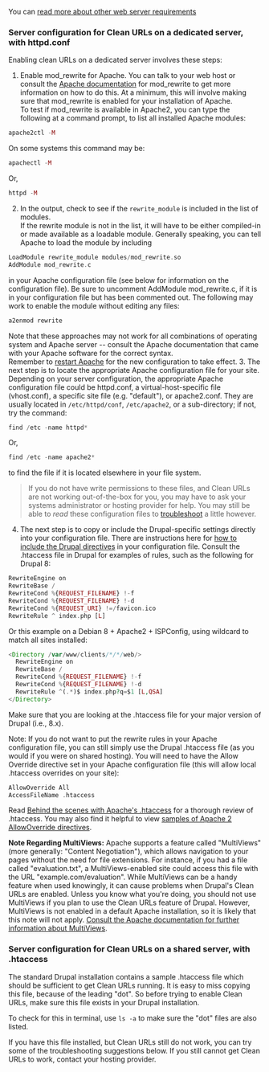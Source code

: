 You can [read more about other web server requirements](/requirements/webserver)

### Server configuration for Clean URLs on a dedicated server, with httpd.conf

Enabling clean URLs on a dedicated server involves these steps:

1. Enable mod\_rewrite for Apache. You can talk to your web host or consult the [Apache documentation](http://httpd.apache.org/docs/2.4/mod/mod%5Frewrite.html) for mod\_rewrite to get more information on how to do this. At a minimum, this will involve making sure that mod\_rewrite is enabled for your installation of Apache.  
To test if mod\_rewrite is available in Apache2, you can type the following at a command prompt, to list all installed Apache modules:  
```php  
apache2ctl -M  
```  
On some systems this command may be:  
```php  
apachectl -M  
```  
Or,  
```php  
httpd -M  
```
2. In the output, check to see if the `rewrite_module` is included in the list of modules.  
If the rewrite module is not in the list, it will have to be either compiled-in or made available as a loadable module. Generally speaking, you can tell Apache to load the module by including  
```php  
LoadModule rewrite_module modules/mod_rewrite.so  
AddModule mod_rewrite.c  
```  
in your Apache configuration file (see below for information on the configuration file). Be sure to uncomment AddModule mod\_rewrite.c, if it is in your configuration file but has been commented out. The following may work to enable the module without editing any files:  
```php  
a2enmod rewrite  
```  
Note that these approaches may not work for all combinations of operating system and Apache server -- consult the Apache documentation that came with your Apache software for the correct syntax.  
Remember to [restart Apache](http://httpd.apache.org/docs/2.4/stopping.html) for the new configuration to take effect.
3. The next step is to locate the appropriate Apache configuration file for your site. Depending on your server configuration, the appropriate Apache configuration file could be httpd.conf, a virtual-host-specific file (vhost.conf), a specific site file (e.g. "default"), or apache2.conf. They are usually located in `/etc/httpd/conf`, `/etc/apache2`, or a sub-directory; if not, try the command:  
```php  
find /etc -name httpd*  
```  
Or,  
```php  
find /etc -name apache2*  
```  
to find the file if it is located elsewhere in your file system.  
> If you do not have write permissions to these files, and Clean URLs are not working out-of-the-box for you, you may have to ask your systems administrator or hosting provider for help. You may still be able to _read_ these configuration files to [troubleshoot](http://drupal.org/node/54832) a little however.
4. The next step is to copy or include the Drupal-specific settings directly into your configuration file. There are instructions here for [how to include the Drupal directives](http://drupal.org/node/43788) in your configuration file. Consult the .htaccess file in Drupal for examples of rules, such as the following for Drupal 8:  
```php  
RewriteEngine on  
RewriteBase /  
RewriteCond %{REQUEST_FILENAME} !-f  
RewriteCond %{REQUEST_FILENAME} !-d  
RewriteCond %{REQUEST_URI} !=/favicon.ico  
RewriteRule ^ index.php [L]  
```  
Or this example on a Debian 8 + Apache2 + ISPConfig, using wildcard to match all sites installed:  
```php  
<Directory /var/www/clients/*/*/web/>  
  RewriteEngine on  
  RewriteBase /  
  RewriteCond %{REQUEST_FILENAME} !-f  
  RewriteCond %{REQUEST_FILENAME} !-d  
  RewriteRule ^(.*)$ index.php?q=$1 [L,QSA]  
</Directory>  
```  
Make sure that you are looking at the .htaccess file for your major version of Drupal (i.e., 8.x).

Note: If you do not want to put the rewrite rules in your Apache configuration file, you can still simply use the Drupal .htaccess file (as you would if you were on shared hosting). You will need to have the Allow Override directive set in your Apache configuration file (this will allow local .htaccess overrides on your site):

```php
AllowOverride All
AccessFileName .htaccess
```

Read [Behind the scenes with Apache's .htaccess](http://brainstormsandraves.com/archives/2005/10/09/htaccess/) for a thorough review of .htaccess. You may also find it helpful to view [samples of Apache 2 AllowOverride directives](http://httpd.apache.org/docs/2.4/mod/core.html#allowoverride).

**Note Regarding MultiViews:** Apache supports a feature called "MultiViews" (more generally: "Content Negotiation"), which allows navigation to your pages without the need for file extensions. For instance, if you had a file called "evaluation.txt", a MultiViews-enabled site could access this file with the URL "example.com/evaluation". While MultiViews can be a handy feature when used knowingly, it can cause problems when Drupal's Clean URLs are enabled. Unless you know what you're doing, you should not use MultiViews if you plan to use the Clean URLs feature of Drupal. However, MultiViews is not enabled in a default Apache installation, so it is likely that this note will not apply. [Consult the Apache documentation for further information about MultiViews](http://httpd.apache.org/docs/mod/core.html#options).

### Server configuration for Clean URLs on a shared server, with .htaccess

The standard Drupal installation contains a sample .htaccess file which should be sufficient to get Clean URLs running. It is easy to miss copying this file, because of the leading "dot". So before trying to enable Clean URLs, make sure this file exists in your Drupal installation.

To check for this in terminal, use `ls -a` to make sure the "dot" files are also listed.

If you have this file installed, but Clean URLs still do not work, you can try some of the troubleshooting suggestions below. If you still cannot get Clean URLs to work, contact your hosting provider.